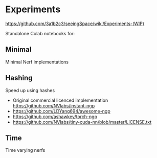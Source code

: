 # Experiments

https://github.com/3a1b2c3/seeingSpace/wiki/Experiments-(WIP)

Standalone Colab notebooks for: 

## Minimal
Minimal Nerf implementations

## Hashing
Speed up using hashes
* Original commercial licenced implementation https://github.com/NVlabs/instant-ngp
* https://github.com/LDYang694/awesome-ngp
* https://github.com/ashawkey/torch-ngp
* https://github.com/NVlabs/tiny-cuda-nn/blob/master/LICENSE.txt

## Time
Time varying nerfs
